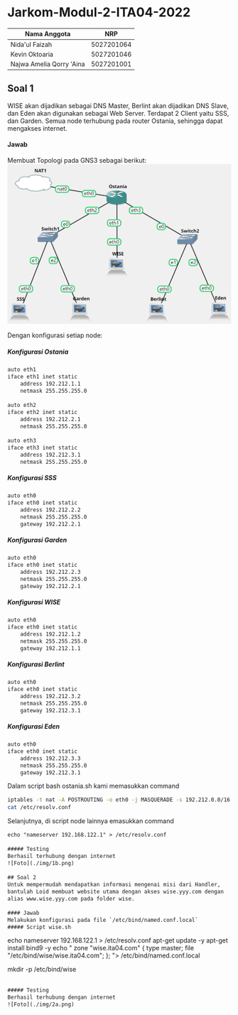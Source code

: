 # Jarkom-Modul-2-ITA04-2022
Nama Anggota | NRP
------------------- | --------------		
Nida'ul Faizah | 5027201064
Kevin Oktoaria | 5027201046
Najwa Amelia Qorry 'Aina | 5027201001

## Soal 1
WISE akan dijadikan sebagai DNS Master, Berlint akan dijadikan DNS Slave, dan Eden akan digunakan sebagai Web Server. Terdapat 2 Client yaitu SSS, dan Garden. Semua node terhubung pada router Ostania, sehingga dapat mengakses internet.

#### Jawab
Membuat Topologi pada GNS3 sebagai berikut:
![Foto](./img/1a.png)

Dengan konfigurasi setiap node:
##### Konfigurasi Ostania
```
auto eth1
iface eth1 inet static
	address 192.212.1.1
	netmask 255.255.255.0

auto eth2
iface eth2 inet static
	address 192.212.2.1
	netmask 255.255.255.0

auto eth3
iface eth3 inet static
	address 192.212.3.1
	netmask 255.255.255.0
```

##### Konfigurasi SSS
```
auto eth0
iface eth0 inet static
	address 192.212.2.2
	netmask 255.255.255.0
	gateway 192.212.2.1
```

##### Konfigurasi Garden
```
auto eth0
iface eth0 inet static
	address 192.212.2.3
	netmask 255.255.255.0
	gateway 192.212.2.1
```

##### Konfigurasi WISE
```
auto eth0
iface eth0 inet static
	address 192.212.1.2
	netmask 255.255.255.0
    gateway 192.212.1.1
```

##### Konfigurasi Berlint
```
auto eth0
iface eth0 inet static
	address 192.212.3.2
	netmask 255.255.255.0
	gateway 192.212.3.1
```

##### Konfigurasi Eden
```
auto eth0
iface eth0 inet static
	address 192.212.3.3
	netmask 255.255.255.0
	gateway 192.212.3.1
```
Dalam script bash ostania.sh kami  memasukkan command 
```bash
iptables -t nat -A POSTROUTING -o eth0 -j MASQUERADE -s 192.212.0.0/16
cat /etc/resolv.conf
```
Selanjutnya, di script node lainnya emasukkan command
```
echo "nameserver 192.168.122.1" > /etc/resolv.conf

##### Testing
Berhasil terhubung dengan internet
![Foto](./img/1b.png)

## Soal 2
Untuk mempermudah mendapatkan informasi mengenai misi dari Handler, bantulah Loid membuat website utama dengan akses wise.yyy.com dengan alias www.wise.yyy.com pada folder wise.

#### Jawab
Melakukan konfigurasi pada file `/etc/bind/named.conf.local`
##### Script wise.sh
```
echo nameserver 192.168.122.1 > /etc/resolv.conf
apt-get update -y
apt-get install bind9 -y
echo "
zone \"wise.ita04.com\" {
	type master;
	file \"/etc/bind/wise/wise.ita04.com\";
};
"> /etc/bind/named.conf.local

mkdir -p /etc/bind/wise
```

##### Testing
Berhasil terhubung dengan internet
![Foto](./img/2a.png)
